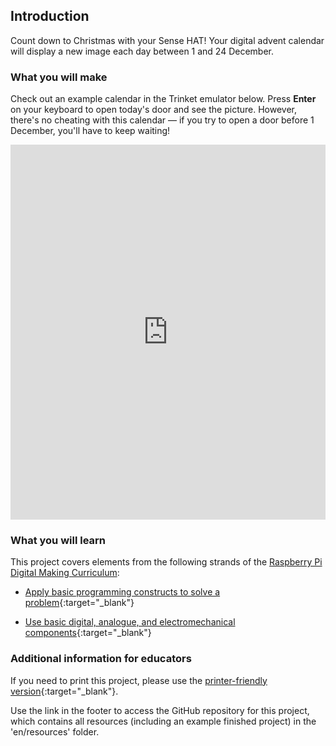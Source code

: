 ## Introduction

Count down to Christmas with your Sense HAT! Your digital advent calendar will display a new image each day between 1 and 24 December.

### What you will make

Check out an example calendar in the Trinket emulator below. Press **Enter** on your keyboard to open today's door and see the picture. However, there's no cheating with this calendar — if you try to open a door before 1 December, you'll have to keep waiting!

<iframe src="https://trinket.io/embed/python/b757b2a82f?outputOnly=true&runOption=run&start=result" width="100%" height="600" frameborder="0" marginwidth="0" marginheight="0" allowfullscreen></iframe>

### What you will learn

This project covers elements from the following strands of the [Raspberry Pi Digital Making Curriculum](http://rpf.io/curriculum):

+ [Apply basic programming constructs to solve a problem](https://curriculum.raspberrypi.org/programming/builder/){:target="_blank"}

+ [Use basic digital, analogue, and electromechanical components](https://curriculum.raspberrypi.org/physical-computing/creator/){:target="_blank"}

### Additional information for educators

If you need to print this project, please use the [printer-friendly version](https://projects.raspberrypi.org/en/projects/sense-hat-advent-calendar/print){:target="_blank"}.

Use the link in the footer to access the GitHub repository for this project, which contains all resources (including an example finished project) in the 'en/resources' folder.
